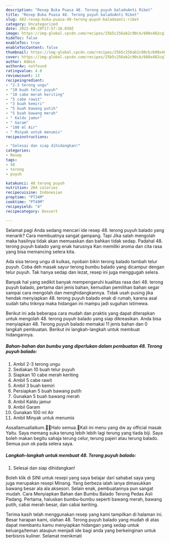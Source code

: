 ```yaml
---
description: "Resep Buka Puasa 48. Terong puyuh baladoAnti Ribet"
title: "Resep Buka Puasa 48. Terong puyuh baladoAnti Ribet"
slug: 482-resep-buka-puasa-48-terong-puyuh-baladoanti-ribet
category: Uncategorized
date: 2022-09-29T17:57:18.039Z
image: https://img-global.cpcdn.com/recipes/25b5c256ab2c90cb/680x482cq70/48-terong-puyuh-balado-foto-resep-utama.jpg
hideToc: false
enableToc: true
enableTocContent: false
thumbnail: https://img-global.cpcdn.com/recipes/25b5c256ab2c90cb/680x482cq70/48-terong-puyuh-balado-foto-resep-utama.jpg
cover: https://img-global.cpcdn.com/recipes/25b5c256ab2c90cb/680x482cq70/48-terong-puyuh-balado-foto-resep-utama.jpg
author: Admin
authorAv: notfound
ratingvalue: 4.8
reviewcount: 13
recipeingredient:
- "2-3 terong ungu"
- "10 buah telur puyuh"
- "10 cabe merah keriting"
- "5 cabe rawit"
- "3 buah kemiri"
- "5 buah bawang putih"
- "5 buah bawang merah"
- " Kaldu jamur"
- " Garam"
- "100 ml Air"
- " Minyak untuk menumis"
recipeinstructions:

- "Selesai dan siap dihidangkan!"
categories:
- Resep
tags:
- 48
- terong
- puyuh

katakunci: 48 terong puyuh 
nutrition: 264 calories
recipecuisine: Indonesian
preptime: "PT34M"
cooktime: "PT49M"
recipeyield: "4"
recipecategory: Dessert

---
```



Selamat pagi Anda sedang mencari ide resep 48. terong puyuh balado yang menarik? Cara membuatnya sangat gampang. Tapi Jika salah mengolah maka hasilnya tidak akan memuaskan dan bahkan tidak sedap. Padahal 48. terong puyuh balado yang enak harusnya Kan memiliki aroma dan cita rasa yang bisa memancing selera kita.


Ada sisa terong ungu di kulkas, nyobain bikin terong balado tambah telur puyuh. Coba deh masak sayur terong bumbu balado yang dicampur dengan telur puyuh. Tak hanya sedap dan lezat, resep ini juga menggugah selera.

Banyak hal yang sedikit banyak mempengaruhi kualitas rasa dari 48. terong puyuh balado, pertama dari jenis bahan, kemudian pemilihan bahan segar sampai cara mengolah dan menghidangkannya. Tidak usah pusing jika hendak menyiapkan 48. terong puyuh balado enak di rumah, karena asal sudah tahu triknya maka hidangan ini mampu jadi suguhan istimewa.


Berikut ini ada beberapa cara mudah dan praktis yang dapat diterapkan untuk mengolah 48. terong puyuh balado yang siap dikreasikan. Anda bisa menyiapkan 48. Terong puyuh balado memakai 11 jenis bahan dan 0 langkah pembuatan. Berikut ini langkah-langkah untuk membuat hidangannya.

<!--inarticleads1-->

##### Bahan-bahan dan bumbu yang diperlukan dalam pembuatan 48. Terong puyuh balado:

1. Ambil 2-3 terong ungu
1. Sediakan 10 buah telur puyuh
1. Siapkan 10 cabe merah keriting
1. Ambil 5 cabe rawit
1. Ambil 3 buah kemiri
1. Persiapkan 5 buah bawang putih
1. Gunakan 5 buah bawang merah
1. Ambil  Kaldu jamur
1. Ambil  Garam
1. Gunakan 100 ml Air
1. Ambil  Minyak untuk menumis


Assallamuallaikum.🙏🏻Halo semua.🤗Kali ini menu yang dw ay official masak Yaitu. Saya memang suka terung lebih lebih lagi terung yang tiada biji. Saya boleh makan begitu sahaja terung celur, terung pajeri atau terung balado. Semua pun ok pada selera saya. 

<!--inarticleads2-->

##### Langkah-langkah untuk membuat 48. Terong puyuh balado:


1. Selesai dan siap dihidangkan!

Boleh klik di SINI untuk resepi yang saya belajar dari sahabat saya yang juga merupakan resepi Minang. Yang berbeza ialah ianya dimasukkan bawang besar ala ala aksesori. Selain enak, pembuatannya pun sangat mudah. Cara Menyiapkan Bahan dan Bumbu Balado Terong Pedas Asli Padang. Pertama, haluskan bumbu-bumbu seperti bawang merah, bawang putih, cabai merah besar, dan cabai keriting. 

Terima kasih telah menggunakan resep yang kami tampilkan di halaman ini. Besar harapan kami, olahan 48. Terong puyuh balado yang mudah di atas dapat membantu kamu menyiapkan hidangan yang sedap untuk keluarga/teman ataupun menjadi ide bagi anda yang berkeinginan untuk berbisnis kuliner. Selamat menikmati
